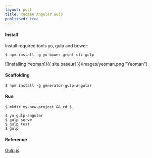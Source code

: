 ```yaml
---
layout: post
title: Yeoman Angular Gulp
published: true
---
```


#### Install
Install required tools yo, gulp and bower:
<!--<s>$ npm install -g yo gulp bower</s>  -->
```
$ npm install -g yo bower grunt-cli gulp
```

![Installing Yeoman]({{ site.baseurl }}/images/yeoman.png "Yeoman")
  
#### Scaffolding
<!-- <s>$ npm install -g generator-webapp</s> -->
```
$ npm install -g generator-gulp-angular
```
  
  
#### Run
<!-- <s>$ mkdir my-yo-project</s><br><s>$ cd my-yo-project</s> -->
```
$ mkdir my-new-project && cd $_
```
  
<!-- <s>$ yo webapp</s> -->
```
$ yo gulp-angular
$ gulp serve
$ gulp test
$ gulp
```
  
#### Reference
[Gulp.js](http://gulpjs.com/)
